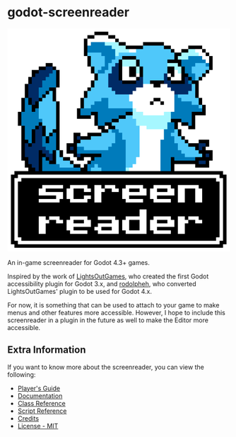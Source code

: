 # godot-screenreader

<img alt="godot-screenreader logo, a blue raccoon with the text 'screenreader' below it." src="asset_logo.png" />

An in-game screenreader for Godot 4.3+ games.

Inspired by the work of [LightsOutGames](https://github.com/lightsoutgames/godot-accessibility), who created the first Godot accessibility plugin for Godot 3.x, and [rodolpheh](https://github.com/rodolpheh/godot-accessibility), who converted LightsOutGames' plugin to be used for Godot 4.x.

For now, it is something that can be used to attach to your game to make menus and other features more accessible. However, I hope to include this screenreader in a plugin in the future as well to make the Editor more accessible.

## Extra Information

If you want to know more about the screenreader, you can view the following:
- [Player's Guide](/docs/1.0/playerguide.md)
- [Documentation](/docs/1.0/index.md)
- [Class Reference](/docs/1.0/classes.md)
- [Script Reference](/docs/1.0/scripts_info.md)
- [Credits](CREDITS.md)
- [License - MIT](LICENSE)
